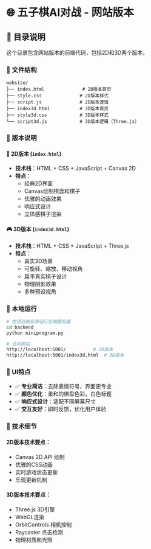 # 🌐 五子棋AI对战 - 网站版本

## 📁 目录说明

这个目录包含网站版本的前端代码，包括2D和3D两个版本。

### 📂 文件结构

```
website/
├── index.html              # 2D版本首页
├── style.css              # 2D版本样式
├── script.js              # 2D版本逻辑
├── index3d.html           # 3D版本首页 
├── style3d.css            # 3D版本样式
└── script3d.js            # 3D版本逻辑（Three.js）
```

### 🎯 版本说明

#### 🎨 2D版本 (`index.html`)
- **技术栈**：HTML + CSS + JavaScript + Canvas 2D
- **特点**：
  - 经典2D界面
  - Canvas绘制棋盘和棋子
  - 优雅的动画效果
  - 响应式设计
  - 立体感棋子渲染

#### 🎮 3D版本 (`index3d.html`)  
- **技术栈**：HTML + CSS + JavaScript + Three.js
- **特点**：
  - 真实3D场景
  - 可旋转、缩放、移动视角
  - 扁平真实棋子设计
  - 物理阴影效果
  - 多种预设视角

### 🚀 本地运行

```bash
# 在项目根目录运行后端服务器
cd backend
python miniprogram.py

# 访问网站
http://localhost:5001/          # 2D版本
http://localhost:5001/index3d.html  # 3D版本
```

### 🎨 UI特点

- ✅ **专业简洁**：去除表情符号，界面更专业
- ✅ **颜色优化**：柔和的棋盘色彩，白色标题
- ✅ **响应式设计**：适配不同屏幕尺寸
- ✅ **交互友好**：即时反馈，优化用户体验

### 🔧 技术细节

#### 2D版本技术要点：
- Canvas 2D API 绘制
- 优雅的CSS动画
- 实时游戏状态更新
- 乐观更新机制

#### 3D版本技术要点：
- Three.js 3D引擎
- WebGL渲染
- OrbitControls 相机控制
- Raycaster 点击检测
- 物理材质和光照
